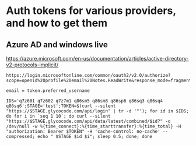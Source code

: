 # Auth tokens for various providers, and how to get them

## Azure AD and windows live

https://azure.microsoft.com/en-us/documentation/articles/active-directory-v2-protocols-implicit/

```
https://login.microsoftonline.com/common/oauth2/v2.0/authorize?scope=openid%20profile%20email%20Notes.ReadWrite&response_mode=fragment&nonce=12345&response_type=token+id_token&state=12345&client_id=client_id&redirect_url=redirect_url
```

```
email = token.preferred_username
```

```
IDS='q7z601 q7z602 q7z7m1 q86sm5 q86sm8 q86sp6 q86sq3 q86sq4 q86sq6';STAGE='test';TOKEN=$(curl --silent "https://$STAGE.glycocode.com/api/login" | tr -d '"'); for id in $IDS; do for i in `seq 1 10`; do curl --silent "https://$STAGE.glycocode.com/api/data/latest/combined/$id?" -o /dev/null -w %{time_connect}:%{time_starttransfer}:%{time_total} -H "authorization: Bearer $TOKEN" -H 'cache-control: no-cache' --compressed; echo " $STAGE $id $i"; sleep 0.5; done; done
```